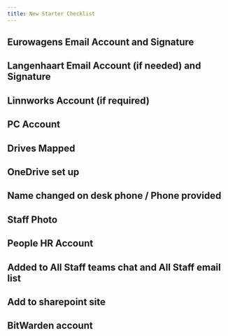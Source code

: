 ```yaml
---
title: New Starter Checklist
---
```


## Eurowagens Email Account and Signature
## Langenhaart Email Account (if needed) and Signature
## Linnworks Account (if required)
## PC Account
## Drives Mapped
## OneDrive set up
## Name changed on desk phone / Phone provided
## Staff Photo
## People HR Account
## Added to All Staff teams chat and All Staff email list
## Add to sharepoint site
## BitWarden account
